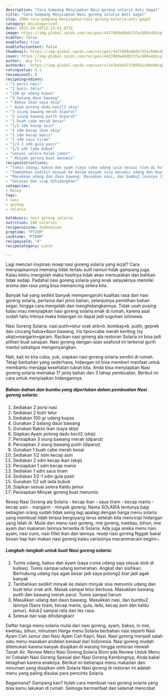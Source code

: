 ```yaml
---
description: "Cara Gampang Menyiapkan Nasi goreng solaria Anti Gagal"
title: "Cara Gampang Menyiapkan Nasi goreng solaria Anti Gagal"
slug: 1906-cara-gampang-menyiapkan-nasi-goreng-solaria-anti-gagal
category: Uncategorized
date: 2021-10-18T22:13:51.877Z
image: https://img-global.cpcdn.com/recipes/4427809a46db73fa/680x482cq70/nasi-goreng-solaria-foto-resep-utama.jpg
hideToc: false
enableToc: true
enableTocContent: false
thumbnail: https://img-global.cpcdn.com/recipes/4427809a46db73fa/680x482cq70/nasi-goreng-solaria-foto-resep-utama.jpg
cover: https://img-global.cpcdn.com/recipes/4427809a46db73fa/680x482cq70/nasi-goreng-solaria-foto-resep-utama.jpg
author:  Any Tri
authorAv:  https://img-global.cpcdn.com/users/147b43a5715905b1/60x60cq50/avatar.jpg
ratingvalue: 4.1
reviewcount: 8
recipeingredient:
- "2 porsi nasi"
- "2 butir telur"
- "100 gr udang kupas"
- "2 batang daun bawang"
- " Bakso ikan saya skip"
- " Ayam potong dadu kecil2 skip"
- "3 siung bawang merah diparut"
- "2 siung bawang putih diparut"
- "1 buah cabe merah besar"
- "1/2 sdm kecap asin"
- "2 sdm kecap ikan skip"
- "1 sdm kecap manis"
- "1 sdm saus tiram"
- "1/2-1 sdm gula pasir"
- "1/2 sdt lada bubuk"
- "sesuai selera Kaldu jamur"
- " Minyak goreng buat menumis"
recipeinstructions:
- "Tumis udang, bakso dan ayam (saya cuma udang saja sesuai stok di kulkas). Tumis sampai udang kemerahan. Angkat dan sisihkan. Berhubung udang nya agak besar jadi saya potong2 biar jadi agak banyak"
- "Tambahkan sedikit minyak ke dalam minyak sisa menumis udang dan buat telur orak arik. Masak sampai telur berbusa. Masukkan bawang putih dan bawang merah parut. Tumis sampai harum"
- "Masukkan udang dan daun bawang. Masukkan nasi, dan bumbu2 lainnya (Saos tiram, kecap manis, gula, lada, kecap asin dan kaldu jamur). Aduk2 sampai rata dan tes rasa."
- "Selesai dan siap dihidangkan!"
categories:
- Resep
tags:
- nasi
- goreng
- solaria

katakunci: nasi goreng solaria 
nutrition: 180 calories
recipecuisine: Indonesian
preptime: "PT15M"
cooktime: "PT60M"
recipeyield: "4"
recipecategory: Lunch

---
```



Lagi mencari inspirasi resep nasi goreng solaria yang lezat? Cara menyiapkannya memang tidak terlalu sulit namun tidak gampang juga. Kalau keliru mengolah maka hasilnya tidak akan memuaskan dan bahkan tidak sedap. Padahal nasi goreng solaria yang enak selayaknya memiliki aroma dan rasa yang bisa memancing selera kita.


Banyak hal yang sedikit banyak mempengaruhi kualitas rasa dari nasi goreng solaria, pertama dari jenis bahan, selanjutnya pemilihan bahan segar, hingga cara mengolah dan menghidangkannya. Tidak usah pusing kalau mau menyiapkan nasi goreng solaria enak di rumah, karena asal sudah tahu triknya maka hidangan ini dapat jadi suguhan istimewa.

Nasi Goreng Solaria. nasi putih•telur orak arik•b. bombay•b. putih, geprek dan cincang halus•daun bawang, iris tipis•cabe merah keriting (sy skip)•margarin•garam. Racikan nasi goreng ala restoran Solaria ini bisa jadi pilihan buat sarapan. Nasi goreng dengan isian seafood ini terkenal gurih mantul sekaligus mengenyangkan.


Nah, kali ini kita coba, yuk, siapkan nasi goreng solaria sendiri di rumah. Tetap berbahan yang sederhana, hidangan ini bisa memberi manfaat untuk membantu menjaga kesehatan tubuh kita. Anda bisa menyiapkan Nasi goreng solaria memakai 17 jenis bahan dan 3 tahap pembuatan. Berikut ini cara untuk menyiapkan hidangannya.

<!--inarticleads1-->

##### Bahan-bahan dan bumbu yang diperlukan dalam pembuatan Nasi goreng solaria:

1. Sediakan 2 porsi nasi
1. Sediakan 2 butir telur
1. Sediakan 100 gr udang kupas
1. Gunakan 2 batang daun bawang
1. Gunakan  Bakso ikan (saya skip)
1. Siapkan  Ayam potong dadu kecil2 (skip)
1. Persiapkan 3 siung bawang merah (diparut)
1. Persiapkan 2 siung bawang putih (diparut)
1. Gunakan 1 buah cabe merah besar
1. Sediakan 1/2 sdm kecap asin
1. Sediakan 2 sdm kecap ikan (skip)
1. Persiapkan 1 sdm kecap manis
1. Sediakan 1 sdm saus tiram
1. Sediakan 1/2-1 sdm gula pasir
1. Gunakan 1/2 sdt lada bubuk
1. Siapkan sesuai selera Kaldu jamur
1. Persiapkan  Minyak goreng buat menumis


Resep Nasi Goreng ala Solaria - kecap ikan - saus tiram - kecap manis - kecap asin - margarin - minyak goreng. Nama SOLARIA tentunya bagi sebagian orang sudah tidak asing lagi apalagi dengan harga menu solaria yang membuat lidah terasa bergoyang terus setelah kita mencicipi hidangan yang telah di. Mulai dari menu nasi goreng, mie goreng, kwetiau, bihun, mie ayam dan makanan lainnya tersedia di Solaria. Ada juga aneka menu nasi ayam, nasi cumi, nasi fillet ikan dan lainnya. resep nasi goreng Nggak bakal bosan tiap hari makan nasi goreng kalau variasinya macammacam begini~. 

<!--inarticleads2-->

##### Langkah-langkah untuk buat Nasi goreng solaria:

1. Tumis udang, bakso dan ayam (saya cuma udang saja sesuai stok di kulkas). Tumis sampai udang kemerahan. Angkat dan sisihkan. Berhubung udang nya agak besar jadi saya potong2 biar jadi agak banyak
1. Tambahkan sedikit minyak ke dalam minyak sisa menumis udang dan buat telur orak arik. Masak sampai telur berbusa. Masukkan bawang putih dan bawang merah parut. Tumis sampai harum
1. Masukkan udang dan daun bawang. Masukkan nasi, dan bumbu2 lainnya (Saos tiram, kecap manis, gula, lada, kecap asin dan kaldu jamur). Aduk2 sampai rata dan tes rasa.
1. Selesai dan siap dihidangkan!

Daftar harga menu solaria mulai dari nasi goreng, ayam, bakso, lo mie, kwetiau, bihun, minuman Harga menu Solaria berbahan nasi seperti Nasi Ayam Cah Jamur dan Nasi Ayam Cah Kapri, Nasi. Nasi goreng menjadi salah satu menu masakan andalan berasal dari Indonesia. Nasi goreng mudah ditemukan karena banyak disajikan di warung hingga restoran mewah Tanah Air. Review Menu Nasi Goreng Solaria Blom ada Review Untuk Menu ini Cobalah Nasi Goreng Spesial dan Nasi Goreng Kambingnya, Anda bakal ketagihan karena enaknya. Berikut ini beberapa menu makanan dan minuman yang disajikan oleh Solaria Nasi goreng di restoran ini adalah menu yang paling disukai para pencinta Solaria. 

Bagaimana? Gampang kan? Itulah cara membuat nasi goreng solaria yang bisa kamu lakukan di rumah. Semoga bermanfaat dan selamat mencoba!
